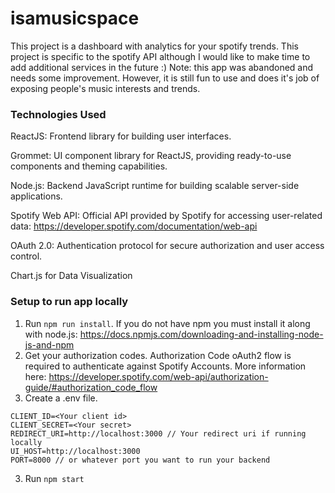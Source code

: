# isamusicspace

This project is a dashboard with analytics for your spotify trends. This project is specific to the spotify API although I would like to make time to add additional services in the future :) Note: this app was abandoned and needs some improvement. However, it is still fun to use and does it's job of exposing people's music interests and trends.

### Technologies Used
ReactJS: Frontend library for building user interfaces.

Grommet: UI component library for ReactJS, providing ready-to-use components and theming capabilities.

Node.js: Backend JavaScript runtime for building scalable server-side applications.

Spotify Web API: Official API provided by Spotify for accessing user-related data: https://developer.spotify.com/documentation/web-api 

OAuth 2.0: Authentication protocol for secure authorization and user access control.

Chart.js for Data Visualization

### Setup to run app locally
1. Run `npm run install`. If you do not have npm you must install it along with node.js: https://docs.npmjs.com/downloading-and-installing-node-js-and-npm
2. Get your authorization codes. Authorization Code oAuth2 flow is required to authenticate against Spotify Accounts. More information here: https://developer.spotify.com/web-api/authorization-guide/#authorization_code_flow
3. Create a .env file.
```
CLIENT_ID=<Your client id>
CLIENT_SECRET=<Your secret>
REDIRECT_URI=http://localhost:3000 // Your redirect uri if running locally
UI_HOST=http://localhost:3000
PORT=8000 // or whatever port you want to run your backend
```
3. Run `npm start`
